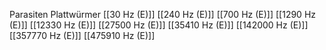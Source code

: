 Parasiten Plattwürmer
[[30 Hz (E)]]
[[240 Hz (E)]]
[[700 Hz (E)]]
[[1290 Hz (E)]]
[[12330 Hz (E)]]
[[27500 Hz (E)]]
[[35410 Hz (E)]]
[[142000 Hz (E)]]
[[357770 Hz (E)]]
[[475910 Hz (E)]]